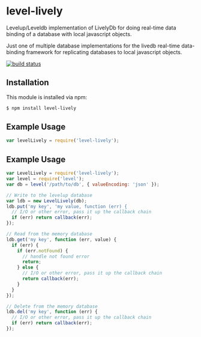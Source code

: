 # level-lively

Levelup/Leveldb implementation of LivelyDb for doing real-time data binding of a database with local javascript objects.

Just one of multiple database implementations for the livedb real-time
data-binding framework for replicating databases to local javascript objects.

[![build status](https://secure.travis-ci.org/eugeneware/level-lively.png)](http://travis-ci.org/eugeneware/level-lively)

## Installation

This module is installed via npm:

``` bash
$ npm install level-lively
```

## Example Usage

``` js
var levelLively = require('level-lively');
```

## Example Usage

``` js
var LevelLively = require('level-lively');
var level = require('level');
var db = level('/path/to/db', { valueEncoding: 'json' });

// Write to the levelup database
var ldb = new LevelLively(db);
ldb.put('my key', 'my value, function (err) {
  // I/O or other error, pass it up the callback chain
  if (err) return callback(err);
});

// Read from the memory database
ldb.get('my key', function (err, value) {
  if (err) {
    if (err.notFound) {
      // handle not found error
      return;
    } else {
      // I/O or other error, pass it up the callback chain
      return callback(err);
    }
  }
});

// Delete from the memory database
ldb.del('my key', function (err) {
  // I/O or other error, pass it up the callback chain
  if (err) return callback(err);
});
```
